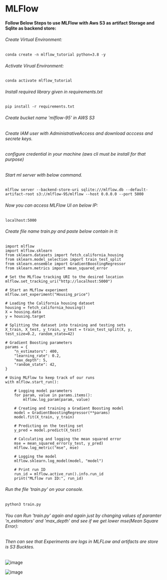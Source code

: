 # MLFlow

#### Follow Below Steps to use MLFlow with Aws S3 as artifact Storage and Sqlite as backend store:

###### Create Virtual Environment:
```
conda create -n mlflow_tutorial python=3.8 -y
```
###### Activate Virual Environment:
```
conda activate mlflow_tutorial
```
###### Install required library given in requirements.txt
```
pip install -r requirements.txt
```
###### Create bucket name 'mlflow-95' in AWS S3

###### Create IAM user with AdministrativeAccess and download acccess and secrete keys.

###### configure credential in your machine (aws cli must be install for that purpose)

###### Start ml server with below command.
```
mlflow server --backend-store-uri sqlite:///mlflow.db --default-artifact-root s3://mlflow-95/mlflow --host 0.0.0.0 --port 5000
```
###### Now you can access MLFlow UI on below IP:
```
localhost:5000
```
###### Create file name train.py and paste below contain in it:
```
import mlflow
import mlflow.sklearn
from sklearn.datasets import fetch_california_housing
from sklearn.model_selection import train_test_split
from sklearn.ensemble import GradientBoostingRegressor
from sklearn.metrics import mean_squared_error

# Set the MLflow tracking URI to the desired location
mlflow.set_tracking_uri("http://localhost:5000")

# Start an MLflow experiment
mlflow.set_experiment("Housing_price")

# Loading the California housing dataset
housing = fetch_california_housing()
X = housing.data
y = housing.target

# Splitting the dataset into training and testing sets
X_train, X_test, y_train, y_test = train_test_split(X, y, test_size=0.2, random_state=42)

# Gradient Boosting parameters
params = {
    "n_estimators": 400,
    "learning_rate": 0.2,
    "max_depth": 5,
    "random_state": 42,
}

# Using MLFlow to keep track of our runs
with mlflow.start_run():

    # Logging model parameters
    for param, value in params.items():
        mlflow.log_param(param, value)

    # Creating and training a Gradient Boosting model
    model = GradientBoostingRegressor(**params)
    model.fit(X_train, y_train)

    # Predicting on the testing set
    y_pred = model.predict(X_test)

    # Calculating and logging the mean squared error
    mse = mean_squared_error(y_test, y_pred)
    mlflow.log_metric("mse", mse)

    # Logging the model
    mlflow.sklearn.log_model(model, "model")

    # Print run ID
    run_id = mlflow.active_run().info.run_id
    print("MLflow run ID:", run_id)
```
###### Run the file 'train.py' on your console.
```
python3 train.py
```
###### You can Run 'train.py' again and again just by changing values of paramter 'n_estimators' and 'max_depth' and see if we get lower mse(Mean Square Error):

###### Then can see that Experiments are logs in MLFLow and artifacts are store is S3 Bucktes.

![image](https://github.com/Pramod6395/MLFlow/assets/73251890/13424490-e7c9-49ed-a982-2bd68ae08ee1)


![image](https://github.com/Pramod6395/MLFlow/assets/73251890/c28bfe82-75a1-4598-8dce-84b336b9911d)


